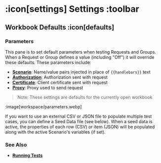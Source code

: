 # :icon[settings] Settings :toolbar

## Workbook Defaults :icon[defaults]

### Parameters

This pane is to set default parameters when testing Requests and Groups.  When a Request or Group defines 
a value (including "Off") it will override these defaults.  These parameters include:

* [**Scenario**](help:scenarios): Name/value pairs injected in place of `{{handlebars}}` text
* [**Authorization**](help:authorizations): Authorization sent with request
* [**Certificate**](help:certificates):  Client certificate sent with request
* [**Proxy**](help:proxies):  Proxy used to send request

> Note:  These settings are defaults for the currently open workbook

:image[workspace/parameters.webp]

If you want to use an external CSV or JSON file to populate multiple test cases, you can define a Seed Data file (see below).  When 
a seed data is active, the properties of each row (CSV) or item (JSON) will be populated along with the active Scenario's variables (if set).

### See Also

* [**Running Tests**](help:running-tests)
